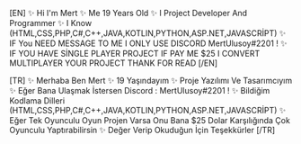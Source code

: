[EN]
✨ Hi I'm Mert
✨ Me 19 Years Old
✨ I Project Developer And Programmer
✨ I Know (HTML,CSS,PHP,C#,C++,JAVA,KOTLIN,PYTHON,ASP.NET,JAVASCRİPT)
✨ IF You NEED MESSAGE TO ME I ONLY USE DISCORD MertUlusoy#2201 !
✨ IF YOU HAVE SİNGLE PLAYER PROJECT IF PAY ME $25 I CONVERT MULTIPLAYER YOUR PROJECT
THANK FOR READ
[/EN]

[TR]
✨ Merhaba Ben Mert
✨ 19 Yaşındayım
✨ Proje Yazılımı Ve Tasarımcıyım
✨ Eğer Bana Ulaşmak İstersen Discord : MertUlusoy#2201 !
✨ Bildiğim Kodlama Dilleri (HTML,CSS,PHP,C#,C++,JAVA,KOTLIN,PYTHON,ASP.NET,JAVASCRİPT)
✨ Eğer Tek Oyunculu Oyun Projen Varsa Onu Bana $25 Dolar Karşılığında Çok Oyunculu Yaptırabilirsin
✨ Değer Verip Okuduğun İçin Teşekkürler
[/TR]

